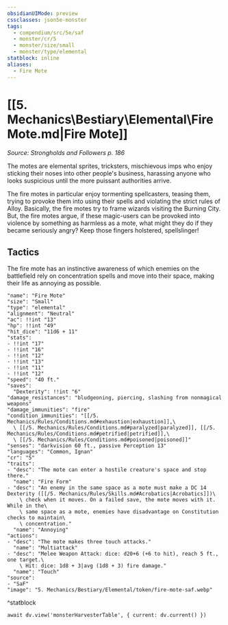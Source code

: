 ```yaml
---
obsidianUIMode: preview
cssclasses: json5e-monster
tags:
  - compendium/src/5e/saf
  - monster/cr/5
  - monster/size/small
  - monster/type/elemental
statblock: inline
aliases:
  - Fire Mote
---
```

# [[5. Mechanics\Bestiary\Elemental\Fire Mote.md|Fire Mote]]
*Source: Strongholds and Followers p. 186*

The motes are elemental sprites, tricksters, mischievous imps who enjoy sticking their noses into other people's business, harassing anyone who looks suspicious until the more puissant authorities arrive.

The fire motes in particular enjoy tormenting spellcasters, teasing them, trying to provoke them into using their spells and violating the strict rules of Alloy. Basically, the fire motes try to frame wizards visiting the Burning City. But, the fire motes argue, if these magic-users can be provoked into violence by something as harmless as a mote, what might they do if they became seriously angry? Keep those fingers holstered, spellslinger!

## Tactics

The fire mote has an instinctive awareness of which enemies on the battlefield rely on concentration spells and move into their space, making their life as annoying as possible.

```statblock
"name": "Fire Mote"
"size": "Small"
"type": "elemental"
"alignment": "Neutral"
"ac": !!int "13"
"hp": !!int "49"
"hit_dice": "11d6 + 11"
"stats":
- !!int "17"
- !!int "16"
- !!int "12"
- !!int "13"
- !!int "11"
- !!int "12"
"speed": "40 ft."
"saves":
  "Dexterity": !!int "6"
"damage_resistances": "bludgeoning, piercing, slashing from nonmagical weapons"
"damage_immunities": "fire"
"condition_immunities": "[[/5. Mechanics/Rules/Conditions.md#exhaustion|exhaustion]],\
  \ [[/5. Mechanics/Rules/Conditions.md#paralyzed|paralyzed]], [[/5. Mechanics/Rules/Conditions.md#petrified|petrified]],\
  \ [[/5. Mechanics/Rules/Conditions.md#poisoned|poisoned]]"
"senses": "darkvision 60 ft., passive Perception 13"
"languages": "Common, Ignan"
"cr": "5"
"traits":
- "desc": "The mote can enter a hostile creature's space and stop there."
  "name": "Fire Form"
- "desc": "An enemy in the same space as a mote must make a DC 14 Dexterity ([[/5. Mechanics/Rules/Skills.md#Acrobatics|Acrobatics]])\
    \ check when it moves. On a failed save, the mote moves with it. While in the\
    \ same space as a mote, enemies have disadvantage on Constitution checks to maintain\
    \ concentration."
  "name": "Annoying"
"actions":
- "desc": "The mote makes three touch attacks."
  "name": "Multiattack"
- "desc": "Melee Weapon Attack: dice: d20+6 (+6 to hit), reach 5 ft., one target.\
    \ Hit: dice: 1d8 + 3|avg (1d8 + 3) fire damage."
  "name": "Touch"
"source":
- "SaF"
"image": "5. Mechanics/Bestiary/Elemental/token/fire-mote-saf.webp"
```
^statblock

```dataviewjs
await dv.view('monsterHarvesterTable', { current: dv.current() })
```
